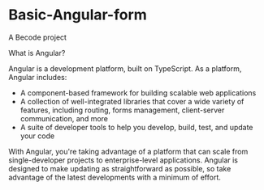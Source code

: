 # Basic-Angular-form
A Becode project

What is Angular?

Angular is a development platform, built on TypeScript. As a platform, Angular includes:

* A component-based framework for building scalable web applications
* A collection of well-integrated libraries that cover a wide variety of features, including routing, forms management, client-server communication, and more
* A suite of developer tools to help you develop, build, test, and update your code

With Angular, you're taking advantage of a platform that can scale from single-developer projects to 
enterprise-level applications. Angular is designed to make updating as straightforward as possible, 
so take advantage of the latest developments with a minimum of effort. 



